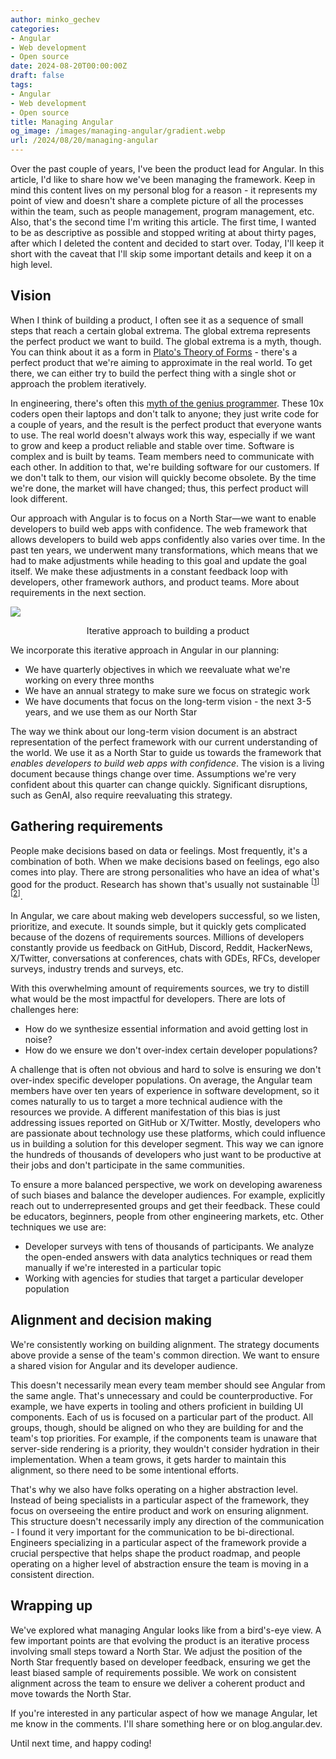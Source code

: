 ```yaml
---
author: minko_gechev
categories:
- Angular
- Web development
- Open source
date: 2024-08-20T00:00:00Z
draft: false
tags:
- Angular
- Web development
- Open source
title: Managing Angular
og_image: /images/managing-angular/gradient.webp
url: /2024/08/20/managing-angular
---
```


Over the past couple of years, I've been the product lead for Angular. In this article, I'd like to share how we've been managing the framework. Keep in mind this content lives on my personal blog for a reason - it represents my point of view and doesn't share a complete picture of all the processes within the team, such as people management, program management, etc. Also, that's the second time I'm writing this article. The first time, I wanted to be as descriptive as possible and stopped writing at about thirty pages, after which I deleted the content and decided to start over. Today, I'll keep it short with the caveat that I'll skip some important details and keep it on a high level.

## Vision

When I think of building a product, I often see it as a sequence of small steps that reach a certain global extrema. The global extrema represents the perfect product we want to build. The global extrema is a myth, though. You can think about it as a form in [Plato's Theory of Forms](https://en.wikipedia.org/wiki/Theory_of_forms) - there's a perfect product that we're aiming to approximate in the real world. To get there, we can either try to build the perfect thing with a single shot or approach the problem iteratively.

In engineering, there's often this [myth of the genius programmer](https://www.youtube.com/watch?v=0SARbwvhupQ). These 10x coders open their laptops and don't talk to anyone; they just write code for a couple of years, and the result is the perfect product that everyone wants to use. The real world doesn't always work this way, especially if we want to grow and keep a product reliable and stable over time. Software is complex and is built by teams. Team members need to communicate with each other. In addition to that, we're building software for our customers. If we don't talk to them, our vision will quickly become obsolete. By the time we're done, the market will have changed; thus, this perfect product will look different.

Our approach with Angular is to focus on a North Star—we want to enable developers to build web apps with confidence. The web framework that allows developers to build web apps confidently also varies over time. In the past ten years, we underwent many transformations, which means that we had to make adjustments while heading to this goal and update the goal itself. We make these adjustments in a constant feedback loop with developers, other framework authors, and product teams. More about requirements in the next section.

<img src="/images/managing-angular/gradient.webp" style="display: block; margin: auto;">
<p style="text-align: center;">Iterative approach to building a product</p>

We incorporate this iterative approach in Angular in our planning:

- We have quarterly objectives in which we reevaluate what we're working on every three months
- We have an annual strategy to make sure we focus on strategic work
- We have documents that focus on the long-term vision - the next 3-5 years, and we use them as our North Star

The way we think about our long-term vision document is an abstract representation of the perfect framework with our current understanding of the world. We use it as a North Star to guide us towards the framework that *enables developers to build web apps with confidence*. The vision is a living document because things change over time. Assumptions we're very confident about this quarter can change quickly. Significant disruptions, such as GenAI, also require reevaluating this strategy.

## Gathering requirements

People make decisions based on data or feelings. Most frequently, it's a combination of both. When we make decisions based on feelings, ego also comes into play. There are strong personalities who have an idea of what's good for the product. Research has shown that's usually not sustainable <sup>[<a href="https://www.amazon.com/Good-Great-Some-Companies-Others/dp/0066620996">1</a>]</sup><sup>[<a href="https://www.amazon.com/Think-Again-Power-Knowing-What/dp/1984878107">2</a>]</sup>.

In Angular, we care about making web developers successful, so we listen, prioritize, and execute. It sounds simple, but it quickly gets complicated because of the dozens of requirements sources. Millions of developers constantly provide us feedback on GitHub, Discord, Reddit, HackerNews, X/Twitter, conversations at conferences, chats with GDEs, RFCs, developer surveys, industry trends and surveys, etc.

With this overwhelming amount of requirements sources, we try to distill what would be the most impactful for developers. There are lots of challenges here:

- How do we synthesize essential information and avoid getting lost in noise?
- How do we ensure we don't over-index certain developer populations?

A challenge that is often not obvious and hard to solve is ensuring we don't over-index specific developer populations. On average, the Angular team members have over ten years of experience in software development, so it comes naturally to us to target a more technical audience with the resources we provide. A different manifestation of this bias is just addressing issues reported on GitHub or X/Twitter. Mostly, developers who are passionate about technology use these platforms, which could influence us in building a solution for this developer segment. This way we can ignore the hundreds of thousands of developers who just want to be productive at their jobs and don't participate in the same communities.

To ensure a more balanced perspective, we work on developing awareness of such biases and balance the developer audiences. For example, explicitly reach out to underrepresented groups and get their feedback. These could be educators, beginners, people from other engineering markets, etc. Other techniques we use are:

- Developer surveys with tens of thousands of participants. We analyze the open-ended answers with data analytics techniques or read them manually if we're interested in a particular topic
- Working with agencies for studies that target a particular developer population

## Alignment and decision making

We're consistently working on building alignment. The strategy documents above provide a sense of the team's common direction. We want to ensure a shared vision for Angular and its developer audience.

This doesn't necessarily mean every team member should see Angular from the same angle. That's unnecessary and could be counterproductive. For example, we have experts in tooling and others proficient in building UI components. Each of us is focused on a particular part of the product. All groups, though, should be aligned on who they are building for and the team's top priorities. For example, if the components team is unaware that server-side rendering is a priority, they wouldn't consider hydration in their implementation. When a team grows, it gets harder to maintain this alignment, so there need to be some intentional efforts.

That's why we also have folks operating on a higher abstraction level. Instead of being specialists in a particular aspect of the framework, they focus on overseeing the entire product and work on ensuring alignment. This structure doesn't necessarily imply any direction of the communication - I found it very important for the communication to be bi-directional. Engineers specializing in a particular aspect of the framework provide a crucial perspective that helps shape the product roadmap, and people operating on a higher level of abstraction ensure the team is moving in a consistent direction.

## Wrapping up

We've explored what managing Angular looks like from a bird's-eye view. A few important points are that evolving the product is an iterative process involving small steps toward a North Star. We adjust the position of the North Star frequently based on developer feedback, ensuring we get the least biased sample of requirements possible. We work on consistent alignment across the team to ensure we deliver a coherent product and move towards the North Star.

If you're interested in any particular aspect of how we manage Angular, let me know in the comments. I'll share something here or on blog.angular.dev.

Until next time, and happy coding!
